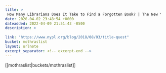 ```yaml
---
title: > 
 How Many Librarians Does It Take to Find a Forgotten Book? | The New York Public Library
date: 2020-04-02 23:48:54 +0000
dateadded: 2022-04-09 21:51:43 -0500
description: > 
 
link: "https://www.nypl.org/blog/2018/08/03/title-quest"
bucket: mothraslist
layout: urlnote
excerpt_separator: <!-- excerpt-end -->
--- 
```

 <!-- excerpt-end -->[[mothraslist|buckets/mothraslist]]
